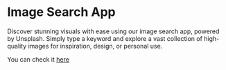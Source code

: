 # Image Search App

Discover stunning visuals with ease using our image search app, powered by Unsplash. Simply type a keyword and explore a vast collection of high-quality images for inspiration, design, or personal use.

You can check it [here](https://grand-gingersnap-a5a80c.netlify.app/)
